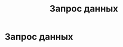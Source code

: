 ﻿---
layout: default
title: Запрос данных
nav_order: 5
parent: Работа с системой
has_children: true
---

Запрос данных
=============